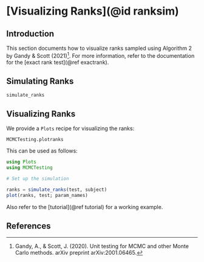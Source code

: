 
# [Visualizing Ranks](@id ranksim)

## Introduction
This section documents how to visualize ranks sampled using Algorithm 2 by Gandy & Scott (2021)[^GS2021].
For more information, refer to the documentation for the [exact rank test](@ref exactrank).

## Simulating Ranks
```@docs
simulate_ranks
```

## Visualizing Ranks
We provide a `Plots` recipe for visualizing the ranks:
```@docs
MCMCTesting.plotranks
```

This can be used as follows:
```julia
using Plots
using MCMCTesting

# Set up the simulation

ranks = simulate_ranks(test, subject)
plot(ranks, test; param_names)
```
Also refer to the [tutorial](@ref tutorial) for a working example.


## References
[^GS2021]: Gandy, A., & Scott, J. (2020). Unit testing for MCMC and other Monte Carlo methods. arXiv preprint arXiv:2001.06465.
